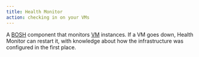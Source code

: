 ```yaml
---
title: Health Monitor
action: checking in on your VMs
---
```


A [BOSH](/bosh/) component that monitors [VM](/virtual-machine/) instances. If a VM goes down, Health Monitor can restart it, with knowledge about how the infrastructure was configured in the first place.
